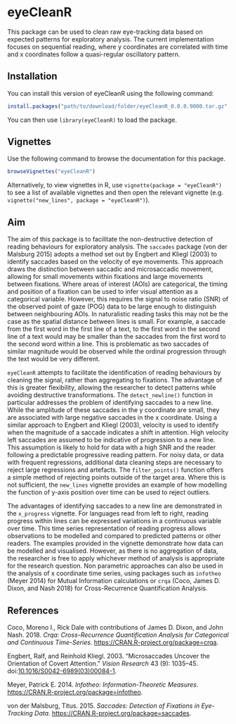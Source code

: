 
<!-- README.md is generated from README.Rmd. Please edit that file -->
eyeCleanR
=========

This package can be used to clean raw eye-tracking data based on expected patterns for exploratory analysis. The current implementation focuses on sequential reading, where y coordinates are correlated with time and x coordinates follow a quasi-regular oscillatory pattern.

Installation
------------

You can install this version of eyeCleanR using the following command:

``` r
install.packages("path/to/download/folder/eyeCleanR_0.0.0.9000.tar.gz", repos = NULL, type = "source")
```

You can then use `library(eyeCleanR)` to load the package.

Vignettes
---------

Use the following command to browse the documentation for this package.

``` r
browseVignettes("eyeCleanR")
```

Alternatively, to view vignettes in R, use `vignette(package = "eyeCleanR")` to see a list of available vignettes and then open the relevant vignette (e.g. `vignette("new_lines", package = "eyeCleanR")`).

Aim
---

The aim of this package is to facilitate the non-destructive detection of reading behaviours for exploratory analysis. The `saccades` package (von der Malsburg 2015) adopts a method set out by Engbert and Kliegl (2003) to identify saccades based on the velocity of eye movements. This approach draws the distinction between saccadic and microsaccadic movement, allowing for small movements within fixations and large movements between fixations. Where areas of interest (AOIs) are categorical, the timing and position of a fixation can be used to infer visual attention as a categorical variable. However, this requires the signal to noise ratio (SNR) of the observed point of gaze (POG) data to be large enough to distinguish between neighbouring AOIs. In naturalistic reading tasks this may not be the case as the spatial distance between lines is small. For example, a saccade from the first word in the first line of a text, to the first word in the second line of a text would may be smaller than the saccades from the first word to the second word within a line. This is problematic as two saccades of similar magnitude would be observed while the ordinal progression through the text would be very different.

`eyeCleanR` attempts to facilitate the identification of reading behaviours by cleaning the signal, rather than aggregating to fixations. The advantage of this is greater flexibility, allowing the researcher to detect patterns while avoiding destructive transformations. The `detect_newline()` function in particular addresses the problem of identifying saccades to a new line. While the amplitude of these saccades in the y coordinate are small, they are associated with large negative saccades in the x coordinate. Using a similar approach to Engbert and Kliegl (2003), velocity is used to identify when the magnitude of a saccade indicates a shift in attention. High velocity left saccades are assumed to be indicative of progression to a new line. This assumption is likely to hold for data with a high SNR and the reader following a predictable progressive reading pattern. For noisy data, or data with frequent regressions, additional data cleaning steps are necessary to reject large regressions and artefacts. The `filter_points()` function offers a simple method of rejecting points outside of the target area. Where this is not sufficient, the `new_lines` vignette provides an example of how modelling the function of y-axis position over time can be used to reject outliers.

The advantages of identifying saccades to a new line are demonstrated in the `x_progress` vignette. For languages read from left to right, reading progress within lines can be expressed variations in a continuous variable over time. This time series representation of reading progress allows observations to be modelled and compared to predicted patterns or other readers. The examples provided in the vignette demonstrate how data can be modelled and visualised. However, as there is no aggregation of data, the researcher is free to apply whichever method of analysis is appropriate for the research question. Non parametric approaches can also be used in the analysis of x coordinate time series, using packages such as `infotheo` (Meyer 2014) for Mutual Information calculations or `crqa` (Coco, James D. Dixon, and Nash 2018) for Cross-Recurrence Quantification Analysis.

References
----------

Coco, Moreno I., Rick Dale with contributions of James D. Dixon, and John Nash. 2018. *Crqa: Cross-Recurrence Quantification Analysis for Categorical and Continuous Time-Series*. <https://CRAN.R-project.org/package=crqa>.

Engbert, Ralf, and Reinhold Kliegl. 2003. “Microsaccades Uncover the Orientation of Covert Attention.” *Vision Research* 43 (9): 1035–45. doi:[10.1016/S0042-6989(03)00084-1](https://doi.org/10.1016/S0042-6989(03)00084-1).

Meyer, Patrick E. 2014. *Infotheo: Information-Theoretic Measures*. <https://CRAN.R-project.org/package=infotheo>.

von der Malsburg, Titus. 2015. *Saccades: Detection of Fixations in Eye-Tracking Data*. <https://CRAN.R-project.org/package=saccades>.
